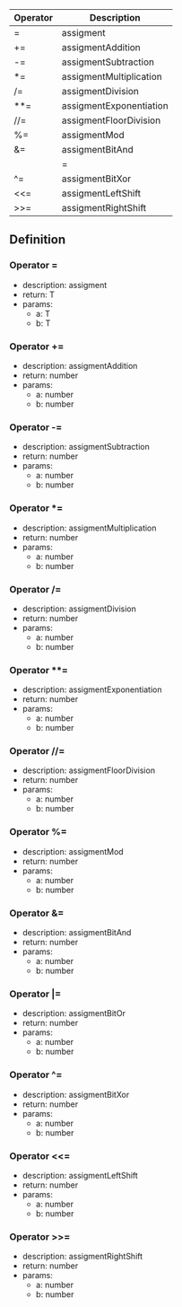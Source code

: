|Operator    |Description                                   |
|------------|----------------------------------------------|
|=|assigment|
|+=|assigmentAddition|
|-=|assigmentSubtraction|
|*=|assigmentMultiplication|
|/=|assigmentDivision|
|**=|assigmentExponentiation|
|//=|assigmentFloorDivision|
|%=|assigmentMod|
|&=|assigmentBitAnd|
||=|assigmentBitOr|
|^=|assigmentBitXor|
|<<=|assigmentLeftShift|
|>>=|assigmentRightShift|

## Definition

### Operator =

- description: assigment
- return: T
- params:
	- a: T
	- b: T

### Operator +=

- description: assigmentAddition
- return: number
- params:
	- a: number
	- b: number

### Operator -=

- description: assigmentSubtraction
- return: number
- params:
	- a: number
	- b: number

### Operator *=

- description: assigmentMultiplication
- return: number
- params:
	- a: number
	- b: number

### Operator /=

- description: assigmentDivision
- return: number
- params:
	- a: number
	- b: number

### Operator **=

- description: assigmentExponentiation
- return: number
- params:
	- a: number
	- b: number

### Operator //=

- description: assigmentFloorDivision
- return: number
- params:
	- a: number
	- b: number

### Operator %=

- description: assigmentMod
- return: number
- params:
	- a: number
	- b: number

### Operator &=

- description: assigmentBitAnd
- return: number
- params:
	- a: number
	- b: number

### Operator |=

- description: assigmentBitOr
- return: number
- params:
	- a: number
	- b: number

### Operator ^=

- description: assigmentBitXor
- return: number
- params:
	- a: number
	- b: number

### Operator <<=

- description: assigmentLeftShift
- return: number
- params:
	- a: number
	- b: number

### Operator >>=

- description: assigmentRightShift
- return: number
- params:
	- a: number
	- b: number
